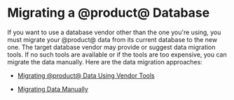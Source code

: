 # Migrating a @product@ Database [](id=migrating-a-liferay-database)

If you want to use a database vendor other than the one you're using, 
you must migrate your @product@ data from its current database to the new one.
The target database vendor may provide or suggest data migration tools. If no
such tools are available or if the tools are too expensive, you can migrate the
data manually. Here are the data migration approaches:

-   [Migrating @product@ Data Using Vendor Tools](/discover/deployment/-/knowledge_base/7-0/migrating-liferay-data-using-vendor-tools)

-   [Migrating Data Manually](/discover/deployment/-/knowledge_base/7-0/migrating-liferay-data-manually)
